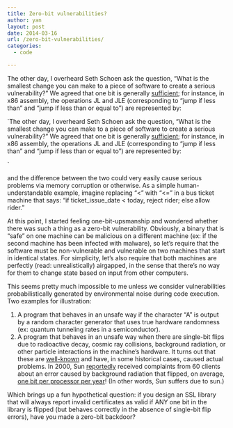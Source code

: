 ```yaml
---
title: Zero-bit vulnerabilities?
author: yan
layout: post
date: 2014-03-16
url: /zero-bit-vulnerabilities/
categories:
  - code

---
```

The other day, I overheard Seth Schoen ask the question, &#8220;What is the smallest change you can make to a piece of software to create a serious vulnerability?&#8221; We agreed that one bit is generally <a href="https://en.wikipedia.org/wiki/Off-by-one_error#Fencepost_error" target="_blank">sufficient</a>; for instance, in x86 assembly, the operations JL and JLE (corresponding to &#8220;jump if less than&#8221; and &#8220;jump if less than or equal to&#8221;) are represented by:
  
`The other day, I overheard Seth Schoen ask the question, &#8220;What is the smallest change you can make to a piece of software to create a serious vulnerability?&#8221; We agreed that one bit is generally <a href="https://en.wikipedia.org/wiki/Off-by-one_error#Fencepost_error" target="_blank">sufficient</a>; for instance, in x86 assembly, the operations JL and JLE (corresponding to &#8220;jump if less than&#8221; and &#8220;jump if less than or equal to&#8221;) are represented by:
  
` 

and the difference between the two could very easily cause serious problems via memory corruption or otherwise. As a simple human-understandable example, imagine replacing &#8220;<&#8221; with &#8220;<=&#8221; in a bus ticket machine that says: &#8220;if ticket\_issue\_date < today, reject rider; else allow rider.&#8221;

At this point, I started feeling one-bit-upsmanship and wondered whether there was such a thing as a zero-bit vulnerability. Obviously, a binary that is &#8220;safe&#8221; on one machine can be malicious on a different machine (ex: if the second machine has been infected with malware), so let&#8217;s require that the software must be non-vulnerable and vulnerable on two machines that start in identical states. For simplicity, let&#8217;s also require that both machines are perfectly (read: unrealistically) airgapped, in the sense that there&#8217;s no way for them to change state based on input from other computers.

This seems pretty much impossible to me unless we consider vulnerabilities probabilistically generated by environmental noise during code execution. Two examples for illustration:

  1. A program that behaves in an unsafe way if the character &#8220;A&#8221; is output by a random character generator that uses true hardware randomness (ex: quantum tunneling rates in a semiconductor).
  2. A program that behaves in an unsafe way when there are single-bit flips due to radioactive decay, cosmic ray collisions, background radiation, or other particle interactions in the machine&#8217;s hardware. It turns out that these are <a href="https://en.wikipedia.org/wiki/Soft_error#Causes_of_soft_errors" target="_blank">well-known</a> and have, in some historical cases, caused actual problems. In 2000, Sun <a href="http://www.theregister.co.uk/2001/03/07/sun_suffers_ultrasparc_ii_cache/" target="_blank">reportedly</a> received complaints from 60 clients about an error caused by background radiation that flipped, on average, <a href="http://queue.acm.org/detail.cfm?id=1839574" target="_blank">one bit per processor per year</a>! (In other words, Sun suffers due to sun.)

Which brings up a fun hypothetical question: if you design an SSL library that will always report invalid certificates as valid if ANY one bit in the library is flipped (but behaves correctly in the absence of single-bit flip errors), have you made a zero-bit backdoor?
